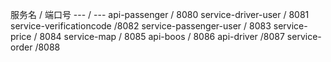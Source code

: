 
服务名 / 端口号
--- / ---
api-passenger / 8080
service-driver-user / 8081
service-verificationcode /8082
service-passenger-user / 8083
service-price / 8084
service-map / 8085
api-boos / 8086
api-driver /8087
service-order /8088

